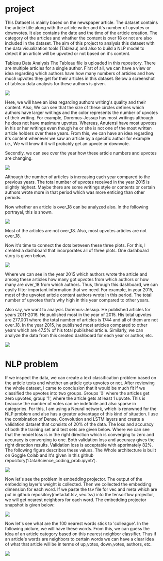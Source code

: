 # project
This Dataset is mainly based on the newspaper article. The dataset contains the article title along with the article writer and it's number of upvotes or downvotes. It also contains the date and the time of the article creation. The category of the articles and whather the content is over 18 or not are also included in the dataset. The aim of this project to analysis this dataset with the data visualization tools (Tableau) and also to build a NLP model to detect if an article will be upvoted or not based on it's content. 

Tableau Data Analysis
The Tableau file is uploaded in this repository. There are multiple articles for a single author. First of all, we can have a view or idea regarding which authors have how many numbers of articles and how much upvotes they get for their articles in this dataset. Below a screenshot of tableau data analysis for these authors is given.

![](Sheet%201.png)

Here, we will have an idea regarding authors writing's quality and their content. Also, We can see that the size of these circles defines which authors have larger writings and the color represents the number of upvotes of their writing. For example, Doremus-Jessup has most writings although he does not have maximum upvotes. Whereas, Anutensi have most upvotes in his or her writings even though he or she is not one of the most written article holders over these years. From this, we can have an idea regarding it's content whenever we saw an article by a specific author for example i.e., We will know if it will probably get an upvote or downvote.

Secondly, we can see over the year how these article numbers and upvotes are changing.

![](Sheet%202.png)



Although the number of articles is increasing each year compared to the previous years. The total number of upvotes received in the year 2015 is slightly highest. Maybe there are some writings style or contents or certain authors wrote more in that period which was more enticing than other periods.

Now whether an article is over_18 can be analyzed also. In the following portrayal, this is shown.

![](Sheet%203.png)



Most of the articles are not over_18. Also, most upvotes articles are not over_18.

<p>Now it's time to connect the dots between these three plots. For this, I created a dashboard that incorporates all of three plots. One dashboard story is given below.
  
   ![](Capture1.JPG)
  
  Where we can see in the year 2015 which authors wrote the article and among these articles how many got upvotes from which authors or how many are over_18 from which authors. Thus, through this dashboard, we can easily filter important information that we need. For example, in year 2015, most of the upvoted aritcle content authors wrote in this period. The total number of upvotes that's why high in this year compared to other years. </p>
  <p>  Also say, we want to analysis  Doremus-Jessup. He published articles for years 2011-2016. He published most in the year of 2015. His total upvotes are 277,001 where the total number of articles is 1744 and all of them are not over_18. In the year 2015, he published most articles compared to other years which are 47.5% of his total published article. Similarly, we can analyze the data from this created dashboard for each year or author, etc.</p>
  
  
  ![](Capture.JPG)

  # NLP problem
 <p> If we inspect the data, we can create a text classification problem based on the article texts and whether an article gets upvotes or not. After reviewing the whole dataset, I came to conclusion that it would be much fit if we classified the upvotes into two groups. Groups '0' where the articles get zero upvotes, group '1', where the article gets at least 1 upvote. This is beacuse the number of votes can be indefinite and also sparse in categories. For this, I am using a Neural network, which is renowned for the NLP problem and also has a greater advantage of this kind of situation. I use the combination of Dense, Convolution and LSTM layers and create a validation dataset that consists of 20% of the data. The loss and accuracy of both the training set and test sets are given below. Where we can see that the model loss is in the right direction which is converging to zero and accuracy is converging to one. Both validation loss and accuracy gives the right direction results. Validation loss is acceptable with apprimately 82%. The following figure describes these values. The Whole architecture is built on Goggle Colab and it's given in this github repository('DataScience_coding_prob.ipynb'). </p>
   
   ![](Capture3.JPG)

  <p> Now let's see the problem in embedding projector. The output of the embedding layer's weight is collected. Then we collected the embedding dimension for each word. If we paste the tsv file for vec and meta which are put in github repository(metadat.tsv, vec.tsv) into the tensorflow projector, we will get nearest neighbors for each word. 
  The embedding projector snapshot is given below:</p>
     
   ![](Capture4.JPG)
     
<p>Now let's see what are the 100 nearest words stick to 'colleague'. In the following picture, we will have these words. From this, we can guess the idea of an article category based on this nearest neighbor classifier. Thus if an article's words are neighbors to certain words
we can have a clear idea of what that article will be in terms of up_votes, down_votes, authors, etc. </p>
   
   ![](Capture5.JPG)
